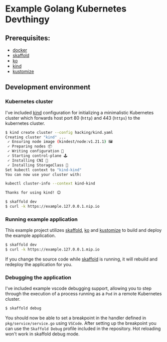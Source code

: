 # Example Golang Kubernetes Devthingy

## Prerequisites:

- [docker](https://www.docker.com/)
- [skaffold](https://skaffold.dev/)
- [ko](https://github.com/google/ko)
- [kind](https://kind.sigs.k8s.io/)
- [kustomize](https://kustomize.io/)

## Development environment

### Kubernetes cluster
I've included [kind](https://kind.sigs.k8s.io/) configuration for initializing a minimalistic
Kubernetes cluster which forwards host port 80 (`http`) and 443 (`https`) to the kubernetes cluster.

```bash
$ kind create cluster --config hacking/kind.yaml
Creating cluster "kind" ...
 ✓ Ensuring node image (kindest/node:v1.21.1) 🖼
 ✓ Preparing nodes 📦  
 ✓ Writing configuration 📜 
 ✓ Starting control-plane 🕹️ 
 ✓ Installing CNI 🔌 
 ✓ Installing StorageClass 💾 
Set kubectl context to "kind-kind"
You can now use your cluster with:

kubectl cluster-info --context kind-kind

Thanks for using kind! 😊

$ skaffold dev
$ curl -k https://example.127.0.0.1.nip.io
```

### Running example application
This example project utilizes [skaffold](https://skaffold.dev/), [ko](https://github.com/google/ko) and
[kustomize](https://kustomize.io/) to build and deploy the example application.

```bash
$ skaffold dev
$ curl -k https://example.127.0.0.1.mip.io
```

If you change the source code while [skaffold](https://skaffold.dev/) is running, it will rebuild and
redeploy the application for you.

### Debugging the application
I've included example vscode debugging support, allowing you to step through the execution
of a process running as a `Pod` in a remote Kubernetes cluster.

```bash
$ skaffold debug
```

You should now be able to set a breakpoint in the handler defined in  `pkg/service/service.go` using `VSCode`.
After setting up the breakpoint you can use the `Skaffold Debug` profile included in the repository. Hot reloading
won't work in skaffold debug mode.


